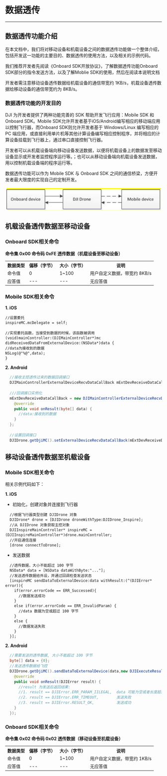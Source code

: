 # 数据透传

---

## 数据透传功能介绍

在本文档中，我们将对移动设备和机载设备之间的数据透传功能做一个整体介绍，包括开发这一功能的主要目的、数据透传的使用方法，以及相关的示例代码。

我们推荐开发者先阅读《Onboard SDK开放协议》，了解数据透传功能Onboard SDK部分的指令发送方法，以及了解Moblie SDK的使用，然后在阅读本说明文档

开发者需注意移动设备透传数据给机载设备的通信带宽约 1KB/s，机载设备透传数据给移动设备的通信带宽约为 8KB/s。

### 数据透传功能的开发目的

DJI 为开发者提供了两种功能完善的 SDK 帮助开发飞行应用：Mobile SDK 和 Onboard SDK。Mobile SDK允许开发者基于iOS/Android编写相应的移动端应用以控制飞行器，而Onboard SDK则允许开发者基于 Windows/Linux 编写相应的 PC 端应用，或直接利用单片机等其他计算设备编写相应控制程序，并将相应的计算设备挂载到飞行器上，通过串口直接控制飞行器。

开发者可以从机载设备端向移动设备发送数据，以便将机载设备上的数据发至移动设备显示或开发者监控程序运行等。；也可以从移动设备端向机载设备发送数据，用以控制机载设备端的程序运行等。

数据透传功能可以作为 Mobile SDK 与 Onboard SDK 之间的通信桥梁，方便开发者最大限度的实现自己的定制开发。

![streamFrame](Images/streamFrame.png)

## 机载设备透传数据至移动设备

### Onboard SDK相关命令

**命令集 0x00 命令码 0xFE 透传数据（机载设备至移动设备）**
<table>
<tr>
  <th>数据类型</th>
  <th>偏移（字节）</th>
  <th>大小（字节）</th>
  <th>说明</th>
</tr>

<tr>
  <td >命令值</td>
  <td>0</td>
  <td>1~100</td>
  <td>用户自定义数据，带宽约 8KB/s</td>
</tr>

<tr>
 <td >应答值</td>
  <td>---</td>
  <td>---</td>
  <td>无应答值</td>
</tr>

</table>

### Mobile SDK相关命令

**1. iOS**

~~~cSharp
//设置委托
inspireMC.mcDelegate = self;
  
//实现委托函数，当接受到数据的时候，该函数被调用
(void)mainController:(DJIMainController*)mc didReceivedDataFromExternalDevice:(NSData*)data {
//data为接收到的数据
NSLog(@"%@",data);
}
~~~
  
**2. Android** 

~~~java
  //接收主控透传过来的数据回调接口
  DJIMainControllerExternalDeviceRecvDataCallBack mExtDevReceiveDataCallBack = null;
  
  ///回调接口实例化
  mExtDevReceiveDataCallBack = new DJIMainControllerExternalDeviceRecvDataCallBack() {
    @override
    public void onResult(byte[] data) {
      //data:接收到的数据
    }
  };
  
  //设置回调接口
  DJIDrone.getDjiMC().setExternalDeviceRecvDataCallBack(mExtDevReceiveDataCallBack);
~~~

## 移动设备透传数据至机载设备 

### Mobile SDK相关命令

相关示例代码如下：

**1. iOS**

  - 初始化，创建对象并连接到飞行器
  
~~~cSharp
  //根据飞行器类型创建 DJIDrone 对象
  DJIDrone* drone = [DJIDrone droneWithType:DJIDrone_Inspire];
  //从 DJIDrone 对象获取主控对象
  DJIInspireMainController* inspireMC = (DJIInspireMainController*)drone.mainController;
  //开启通信连接
  [drone connectToDrone];
~~~

  - 发送数据
  
~~~cSharp
  //透传数据，大小不能超过 100 字节
  NSData* data = [NSData dataWithByte:"..."];
  //发送透传数据给外设，并通过回调检查发送状态
  [inspireMC sendDataToExternalDevice:data withResult:(^(DJIError* error)){
    if(error.errorCode == ERR_Successed){
      //数据发送成功
    }
    else if(error.errorCode == ERR_InvalidParam) {
      //data 数据为空或超过 100 字节
    }
    else {
      //数据发送失败
    }
  }];
~~~
  
**2. Android**

~~~java
  //需要发送的透传数据, 大小不能超过 100 字节
  byte[] data = {0};
  //发送透传数据给飞控
  DJIDrone.getDjiMC().sendDataToExternalDevice(data,new DJIExecuteResultCallback(){
    @override
    public void onResult(DJIError result) {
      //result 为发送后返回结果:
      //1. result == DJIError.ERR_PARAM_IILEGAL,  data 可能为空或者长度超过 100
      //2. result == DJIError.ERR_TIMEOUT,        发送失败
      //3. result == DJIError.RESULT_OK,          发送成功
    }
  });
~~~

### Onboard SDK相关命令
**命令集 0x02 命令码 0x02 透传数据（移动设备至机载设备）**

<table>
<tr>
  <th>数据类型</th>
  <th>偏移（字节）</th>
  <th>大小（字节）</th>
  <th>说明</th>
</tr>

<tr>
  <td >命令值</td>
  <td>0</td>
  <td>1~100</td>
  <td>用户自定义数据，带宽约 1KB/s</td>
</tr>

<tr>
  <td >应答值</td>
  <td>---</td>
  <td>---</td>
  <td>无应答值</td>
</tr>

</table>
